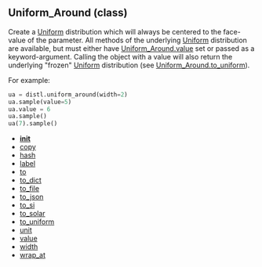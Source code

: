 ## Uniform_Around (class)


Create a [Uniform](Uniform.md) distribution which will always be centered to the face-value
of the parameter.  All methods of the underlying [Uniform](Uniform.md) distribution are
available, but must either have [Uniform_Around.value](Uniform_Around.value.md) set or passed as
a keyword-argument.  Calling the object with a value will also return
the underlying "frozen" [Uniform](Uniform.md) distribution (see [Uniform_Around.to_uniform](Uniform_Around.to_uniform.md)).


For example:

```py
ua = distl.uniform_around(width=2)
ua.sample(value=5)
ua.value = 6
ua.sample()
ua(7).sample()
```




* [__init__](Uniform_Around.__init__.md)
* [copy](Uniform_Around.copy.md)
* [hash](Uniform_Around.hash.md)
* [label](Uniform_Around.label.md)
* [to](Uniform_Around.to.md)
* [to_dict](Uniform_Around.to_dict.md)
* [to_file](Uniform_Around.to_file.md)
* [to_json](Uniform_Around.to_json.md)
* [to_si](Uniform_Around.to_si.md)
* [to_solar](Uniform_Around.to_solar.md)
* [to_uniform](Uniform_Around.to_uniform.md)
* [unit](Uniform_Around.unit.md)
* [value](Uniform_Around.value.md)
* [width](Uniform_Around.width.md)
* [wrap_at](Uniform_Around.wrap_at.md)
